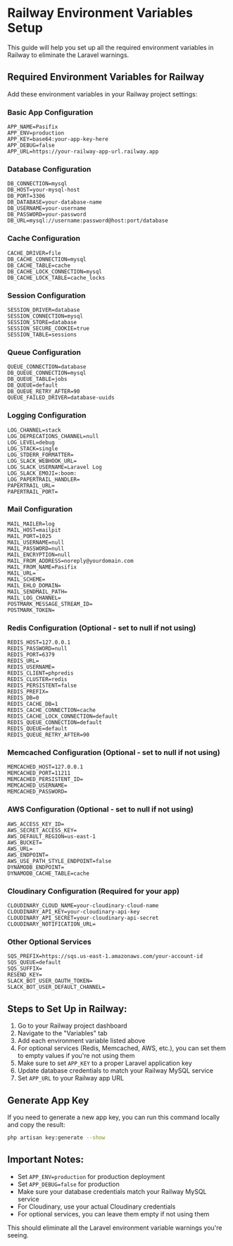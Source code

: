 # Railway Environment Variables Setup

This guide will help you set up all the required environment variables in Railway to eliminate the Laravel warnings.

## Required Environment Variables for Railway

Add these environment variables in your Railway project settings:

### Basic App Configuration

```
APP_NAME=Pasifix
APP_ENV=production
APP_KEY=base64:your-app-key-here
APP_DEBUG=false
APP_URL=https://your-railway-app-url.railway.app
```

### Database Configuration

```
DB_CONNECTION=mysql
DB_HOST=your-mysql-host
DB_PORT=3306
DB_DATABASE=your-database-name
DB_USERNAME=your-username
DB_PASSWORD=your-password
DB_URL=mysql://username:password@host:port/database
```

### Cache Configuration

```
CACHE_DRIVER=file
DB_CACHE_CONNECTION=mysql
DB_CACHE_TABLE=cache
DB_CACHE_LOCK_CONNECTION=mysql
DB_CACHE_LOCK_TABLE=cache_locks
```

### Session Configuration

```
SESSION_DRIVER=database
SESSION_CONNECTION=mysql
SESSION_STORE=database
SESSION_SECURE_COOKIE=true
SESSION_TABLE=sessions
```

### Queue Configuration

```
QUEUE_CONNECTION=database
DB_QUEUE_CONNECTION=mysql
DB_QUEUE_TABLE=jobs
DB_QUEUE=default
DB_QUEUE_RETRY_AFTER=90
QUEUE_FAILED_DRIVER=database-uuids
```

### Logging Configuration

```
LOG_CHANNEL=stack
LOG_DEPRECATIONS_CHANNEL=null
LOG_LEVEL=debug
LOG_STACK=single
LOG_STDERR_FORMATTER=
LOG_SLACK_WEBHOOK_URL=
LOG_SLACK_USERNAME=Laravel Log
LOG_SLACK_EMOJI=:boom:
LOG_PAPERTRAIL_HANDLER=
PAPERTRAIL_URL=
PAPERTRAIL_PORT=
```

### Mail Configuration

```
MAIL_MAILER=log
MAIL_HOST=mailpit
MAIL_PORT=1025
MAIL_USERNAME=null
MAIL_PASSWORD=null
MAIL_ENCRYPTION=null
MAIL_FROM_ADDRESS=noreply@yourdomain.com
MAIL_FROM_NAME=Pasifix
MAIL_URL=
MAIL_SCHEME=
MAIL_EHLO_DOMAIN=
MAIL_SENDMAIL_PATH=
MAIL_LOG_CHANNEL=
POSTMARK_MESSAGE_STREAM_ID=
POSTMARK_TOKEN=
```

### Redis Configuration (Optional - set to null if not using)

```
REDIS_HOST=127.0.0.1
REDIS_PASSWORD=null
REDIS_PORT=6379
REDIS_URL=
REDIS_USERNAME=
REDIS_CLIENT=phpredis
REDIS_CLUSTER=redis
REDIS_PERSISTENT=false
REDIS_PREFIX=
REDIS_DB=0
REDIS_CACHE_DB=1
REDIS_CACHE_CONNECTION=cache
REDIS_CACHE_LOCK_CONNECTION=default
REDIS_QUEUE_CONNECTION=default
REDIS_QUEUE=default
REDIS_QUEUE_RETRY_AFTER=90
```

### Memcached Configuration (Optional - set to null if not using)

```
MEMCACHED_HOST=127.0.0.1
MEMCACHED_PORT=11211
MEMCACHED_PERSISTENT_ID=
MEMCACHED_USERNAME=
MEMCACHED_PASSWORD=
```

### AWS Configuration (Optional - set to null if not using)

```
AWS_ACCESS_KEY_ID=
AWS_SECRET_ACCESS_KEY=
AWS_DEFAULT_REGION=us-east-1
AWS_BUCKET=
AWS_URL=
AWS_ENDPOINT=
AWS_USE_PATH_STYLE_ENDPOINT=false
DYNAMODB_ENDPOINT=
DYNAMODB_CACHE_TABLE=cache
```

### Cloudinary Configuration (Required for your app)

```
CLOUDINARY_CLOUD_NAME=your-cloudinary-cloud-name
CLOUDINARY_API_KEY=your-cloudinary-api-key
CLOUDINARY_API_SECRET=your-cloudinary-api-secret
CLOUDINARY_NOTIFICATION_URL=
```

### Other Optional Services

```
SQS_PREFIX=https://sqs.us-east-1.amazonaws.com/your-account-id
SQS_QUEUE=default
SQS_SUFFIX=
RESEND_KEY=
SLACK_BOT_USER_OAUTH_TOKEN=
SLACK_BOT_USER_DEFAULT_CHANNEL=
```

## Steps to Set Up in Railway:

1. Go to your Railway project dashboard
2. Navigate to the "Variables" tab
3. Add each environment variable listed above
4. For optional services (Redis, Memcached, AWS, etc.), you can set them to empty values if you're not using them
5. Make sure to set `APP_KEY` to a proper Laravel application key
6. Update database credentials to match your Railway MySQL service
7. Set `APP_URL` to your Railway app URL

## Generate App Key

If you need to generate a new app key, you can run this command locally and copy the result:

```bash
php artisan key:generate --show
```

## Important Notes:

-   Set `APP_ENV=production` for production deployment
-   Set `APP_DEBUG=false` for production
-   Make sure your database credentials match your Railway MySQL service
-   For Cloudinary, use your actual Cloudinary credentials
-   For optional services, you can leave them empty if not using them

This should eliminate all the Laravel environment variable warnings you're seeing.
